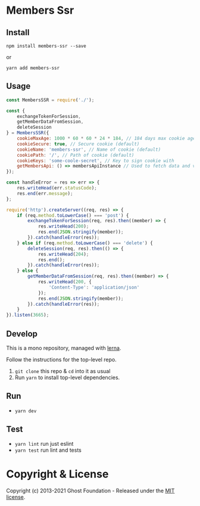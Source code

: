 # Members Ssr

## Install

`npm install members-ssr --save`

or

`yarn add members-ssr`


## Usage

```js
const MembersSSR = require('./');

const {
    exchangeTokenForSession,
    getMemberDataFromSession,
    deleteSession
} = MembersSSR({
    cookieMaxAge: 1000 * 60 * 60 * 24 * 184, // 184 days max cookie age (default)
    cookieSecure: true, // Secure cookie (default)
    cookieName: 'members-ssr', // Name of cookie (default)
    cookiePath: '/', // Path of cookie (default)
    cookieKeys: 'some-coole-secret', // Key to sign cookie with
    getMembersApi: () => membersApiInstance // Used to fetch data and verify tokens
});

const handleError = res => err => {
    res.writeHead(err.statusCode);
    res.end(err.message);
};

require('http').createServer((req, res) => {
    if (req.method.toLowerCase() === 'post') {
        exchangeTokenForSession(req, res).then((member) => {
            res.writeHead(200);
            res.end(JSON.stringify(member));
        }).catch(handleError(res));
    } else if (req.method.toLowerCase() === 'delete') {
        deleteSession(req, res).then(() => {
            res.writeHead(204);
            res.end();
        }).catch(handleError(res));
    } else {
        getMemberDataFromSession(req, res).then((member) => {
            res.writeHead(200, {
                'Content-Type': 'application/json'
            });
            res.end(JSON.stringify(member));
        }).catch(handleError(res));
    }
}).listen(3665);
```


## Develop

This is a mono repository, managed with [lerna](https://lernajs.io/).

Follow the instructions for the top-level repo.
1. `git clone` this repo & `cd` into it as usual
2. Run `yarn` to install top-level dependencies.


## Run

- `yarn dev`


## Test

- `yarn lint` run just eslint
- `yarn test` run lint and tests




# Copyright & License

Copyright (c) 2013-2021 Ghost Foundation - Released under the [MIT license](LICENSE).
